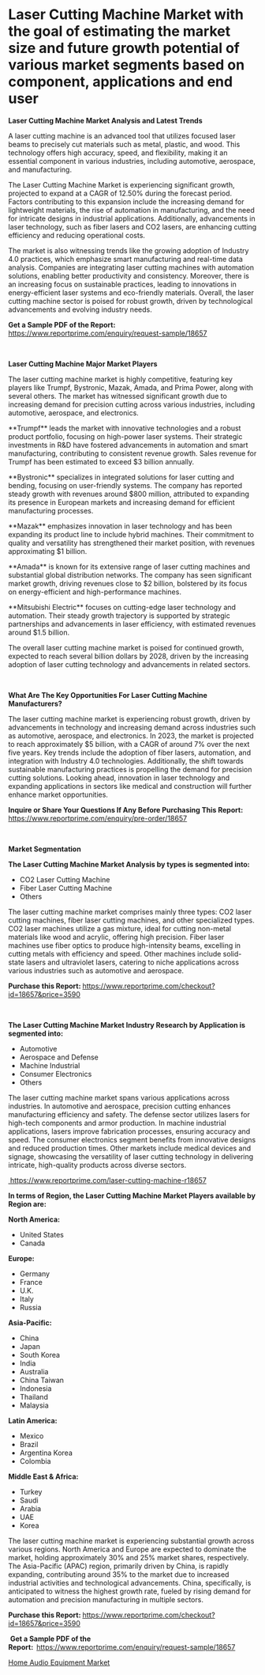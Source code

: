 <p><h1>Laser Cutting Machine Market with the goal of estimating the market size and future growth potential of various market segments based on component, applications and end user</h1></p><p><strong>Laser Cutting Machine Market Analysis and Latest Trends</strong></p>
<p><p>A laser cutting machine is an advanced tool that utilizes focused laser beams to precisely cut materials such as metal, plastic, and wood. This technology offers high accuracy, speed, and flexibility, making it an essential component in various industries, including automotive, aerospace, and manufacturing.</p><p>The Laser Cutting Machine Market is experiencing significant growth, projected to expand at a CAGR of 12.50% during the forecast period. Factors contributing to this expansion include the increasing demand for lightweight materials, the rise of automation in manufacturing, and the need for intricate designs in industrial applications. Additionally, advancements in laser technology, such as fiber lasers and CO2 lasers, are enhancing cutting efficiency and reducing operational costs.</p><p>The market is also witnessing trends like the growing adoption of Industry 4.0 practices, which emphasize smart manufacturing and real-time data analysis. Companies are integrating laser cutting machines with automation solutions, enabling better productivity and consistency. Moreover, there is an increasing focus on sustainable practices, leading to innovations in energy-efficient laser systems and eco-friendly materials. Overall, the laser cutting machine sector is poised for robust growth, driven by technological advancements and evolving industry needs.</p></p>
<p><strong>Get a Sample PDF of the Report:&nbsp;</strong> <a href="https://www.reportprime.com/enquiry/request-sample/18657?utm_campaign=3096&utm_medium=2&utm_source=Github&utm_content=ia&utm_term=19032025&utm_id=laser-cutting-machine">https://www.reportprime.com/enquiry/request-sample/18657</a></p>
<p>&nbsp;</p>
<p><strong>Laser Cutting Machine Major Market Players</strong></p>
<p><p>The laser cutting machine market is highly competitive, featuring key players like Trumpf, Bystronic, Mazak, Amada, and Prima Power, along with several others. The market has witnessed significant growth due to increasing demand for precision cutting across various industries, including automotive, aerospace, and electronics.</p><p>**Trumpf** leads the market with innovative technologies and a robust product portfolio, focusing on high-power laser systems. Their strategic investments in R&D have fostered advancements in automation and smart manufacturing, contributing to consistent revenue growth. Sales revenue for Trumpf has been estimated to exceed $3 billion annually.</p><p>**Bystronic** specializes in integrated solutions for laser cutting and bending, focusing on user-friendly systems. The company has reported steady growth with revenues around $800 million, attributed to expanding its presence in European markets and increasing demand for efficient manufacturing processes.</p><p>**Mazak** emphasizes innovation in laser technology and has been expanding its product line to include hybrid machines. Their commitment to quality and versatility has strengthened their market position, with revenues approximating $1 billion.</p><p>**Amada** is known for its extensive range of laser cutting machines and substantial global distribution networks. The company has seen significant market growth, driving revenues close to $2 billion, bolstered by its focus on energy-efficient and high-performance machines.</p><p>**Mitsubishi Electric** focuses on cutting-edge laser technology and automation. Their steady growth trajectory is supported by strategic partnerships and advancements in laser efficiency, with estimated revenues around $1.5 billion.</p><p>The overall laser cutting machine market is poised for continued growth, expected to reach several billion dollars by 2028, driven by the increasing adoption of laser cutting technology and advancements in related sectors.</p></p>
<p>&nbsp;</p>
<p><strong>What Are The Key Opportunities For Laser Cutting Machine Manufacturers?</strong></p>
<p><p>The laser cutting machine market is experiencing robust growth, driven by advancements in technology and increasing demand across industries such as automotive, aerospace, and electronics. In 2023, the market is projected to reach approximately $5 billion, with a CAGR of around 7% over the next five years. Key trends include the adoption of fiber lasers, automation, and integration with Industry 4.0 technologies. Additionally, the shift towards sustainable manufacturing practices is propelling the demand for precision cutting solutions. Looking ahead, innovation in laser technology and expanding applications in sectors like medical and construction will further enhance market opportunities.</p></p>
<p><strong>Inquire or Share Your Questions If Any Before Purchasing This Report:</strong> <a href="https://www.reportprime.com/enquiry/pre-order/18657?utm_campaign=3096&utm_medium=2&utm_source=Github&utm_content=ia&utm_term=19032025&utm_id=laser-cutting-machine">https://www.reportprime.com/enquiry/pre-order/18657</a></p>
<p>&nbsp;</p>
<p><strong>Market Segmentation</strong></p>
<p><strong>The Laser Cutting Machine Market Analysis by types is segmented into:</strong></p>
<p><ul><li>CO2 Laser Cutting Machine</li><li>Fiber Laser Cutting Machine</li><li>Others</li></ul></p>
<p><p>The laser cutting machine market comprises mainly three types: CO2 laser cutting machines, fiber laser cutting machines, and other specialized types. CO2 laser machines utilize a gas mixture, ideal for cutting non-metal materials like wood and acrylic, offering high precision. Fiber laser machines use fiber optics to produce high-intensity beams, excelling in cutting metals with efficiency and speed. Other machines include solid-state lasers and ultraviolet lasers, catering to niche applications across various industries such as automotive and aerospace.</p></p>
<p><strong>Purchase this Report:&nbsp;</strong><a href="https://www.reportprime.com/checkout?id=18657&price=3590&utm_campaign=3096&utm_medium=2&utm_source=Github&utm_content=ia&utm_term=19032025&utm_id=laser-cutting-machine">https://www.reportprime.com/checkout?id=18657&price=3590</a></p>
<p>&nbsp;</p>
<p><strong>The Laser Cutting Machine Market Industry Research by Application is segmented into:</strong></p>
<p><ul><li>Automotive</li><li>Aerospace and Defense</li><li>Machine Industrial</li><li>Consumer Electronics</li><li>Others</li></ul></p>
<p><p>The laser cutting machine market spans various applications across industries. In automotive and aerospace, precision cutting enhances manufacturing efficiency and safety. The defense sector utilizes lasers for high-tech components and armor production. In machine industrial applications, lasers improve fabrication processes, ensuring accuracy and speed. The consumer electronics segment benefits from innovative designs and reduced production times. Other markets include medical devices and signage, showcasing the versatility of laser cutting technology in delivering intricate, high-quality products across diverse sectors.</p></p>
<p><a href="https://www.reportprime.com/laser-cutting-machine-r18657?utm_campaign=3096&utm_medium=2&utm_source=Github&utm_content=ia&utm_term=19032025&utm_id=laser-cutting-machine">&nbsp;https://www.reportprime.com/laser-cutting-machine-r18657</a></p>
<p><strong>In terms of Region, the Laser Cutting Machine Market Players available by Region are:</strong></p>
<p>
    <p> <strong> North America: </strong>
        <ul>
            <li>United States</li>
            <li>Canada</li>
        </ul>
        </p> 
    <p> <strong> Europe: </strong>
        <ul>
            <li>Germany</li>
            <li>France</li>
            <li>U.K.</li>
            <li>Italy</li>
            <li>Russia</li>
        </ul>
        </p> 
    <p> <strong> Asia-Pacific: </strong>
        <ul>
            <li>China</li>
            <li>Japan</li>
            <li>South Korea</li>
            <li>India</li>
            <li>Australia</li>
            <li>China Taiwan</li>
            <li>Indonesia</li>
            <li>Thailand</li>
            <li>Malaysia</li>
        </ul>
        </p> 
    <p> <strong> Latin America: </strong>
        <ul>
            <li>Mexico</li>
            <li>Brazil</li>
            <li>Argentina Korea</li>
            <li>Colombia</li>
        </ul>
        </p> 
    <p> <strong> Middle East & Africa: </strong>
        <ul>
            <li>Turkey</li>
            <li>Saudi</li>
            <li>Arabia</li>
            <li>UAE</li>
            <li>Korea</li>
        </ul>
    </p>
    </p>
<p><p>The laser cutting machine market is experiencing substantial growth across various regions. North America and Europe are expected to dominate the market, holding approximately 30% and 25% market shares, respectively. The Asia-Pacific (APAC) region, primarily driven by China, is rapidly expanding, contributing around 35% to the market due to increased industrial activities and technological advancements. China, specifically, is anticipated to witness the highest growth rate, fueled by rising demand for automation and precision manufacturing in multiple sectors.</p></p>
<p><strong>Purchase this Report: </strong><a href="https://www.reportprime.com/checkout?id=18657&price=3590&utm_campaign=3096&utm_medium=2&utm_source=Github&utm_content=ia&utm_term=19032025&utm_id=laser-cutting-machine">https://www.reportprime.com/checkout?id=18657&price=3590</a></p>
<p>&nbsp;<strong>Get a Sample PDF of the Report:&nbsp;&nbsp;</strong><a href="https://www.reportprime.com/enquiry/request-sample/18657?utm_campaign=3096&utm_medium=2&utm_source=Github&utm_content=ia&utm_term=19032025&utm_id=laser-cutting-machine">https://www.reportprime.com/enquiry/request-sample/18657</a></p>
<p><strong></strong></p>
<p><p><a href="https://github.com/drissahrouk/Market-Research-Report-List-1/blob/main/home-audio-equipment-market.md?utm_campaign=3096&utm_medium=2&utm_source=Github&utm_content=ia&utm_term=19032025&utm_id=laser-cutting-machine">Home Audio Equipment Market</a></p></p>